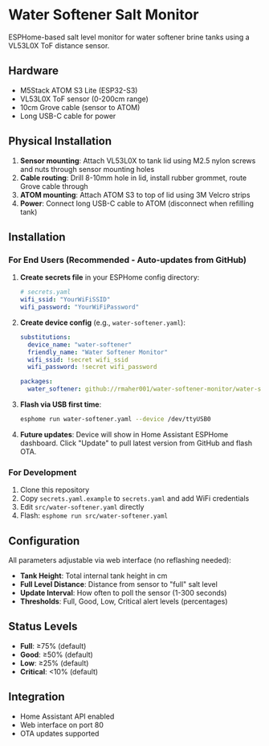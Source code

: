 # Water Softener Salt Monitor

ESPHome-based salt level monitor for water softener brine tanks using a VL53L0X ToF distance sensor.

## Hardware

- M5Stack ATOM S3 Lite (ESP32-S3)
- VL53L0X ToF sensor (0-200cm range)
- 10cm Grove cable (sensor to ATOM)
- Long USB-C cable for power

## Physical Installation

1. **Sensor mounting**: Attach VL53L0X to tank lid using M2.5 nylon screws and nuts through sensor mounting holes
2. **Cable routing**: Drill 8-10mm hole in lid, install rubber grommet, route Grove cable through
3. **ATOM mounting**: Attach ATOM S3 to top of lid using 3M Velcro strips
4. **Power**: Connect long USB-C cable to ATOM (disconnect when refilling tank)

## Installation

### For End Users (Recommended - Auto-updates from GitHub)

1. **Create secrets file** in your ESPHome config directory:
   ```yaml
   # secrets.yaml
   wifi_ssid: "YourWiFiSSID"
   wifi_password: "YourWiFiPassword"
   ```

2. **Create device config** (e.g., `water-softener.yaml`):
   ```yaml
   substitutions:
     device_name: "water-softener"
     friendly_name: "Water Softener Monitor"
     wifi_ssid: !secret wifi_ssid
     wifi_password: !secret wifi_password

   packages:
     water_softener: github://rmaher001/water-softener-monitor/water-softener-package.yaml@main
   ```

3. **Flash via USB first time**:
   ```bash
   esphome run water-softener.yaml --device /dev/ttyUSB0
   ```

4. **Future updates**: Device will show in Home Assistant ESPHome dashboard. Click "Update" to pull latest version from GitHub and flash OTA.

### For Development

1. Clone this repository
2. Copy `secrets.yaml.example` to `secrets.yaml` and add WiFi credentials
3. Edit `src/water-softener.yaml` directly
4. Flash: `esphome run src/water-softener.yaml`

## Configuration

All parameters adjustable via web interface (no reflashing needed):

- **Tank Height**: Total internal tank height in cm
- **Full Level Distance**: Distance from sensor to "full" salt level
- **Update Interval**: How often to poll the sensor (1-300 seconds)
- **Thresholds**: Full, Good, Low, Critical alert levels (percentages)

## Status Levels

- **Full**: ≥75% (default)
- **Good**: ≥50% (default)
- **Low**: ≥25% (default)
- **Critical**: <10% (default)

## Integration

- Home Assistant API enabled
- Web interface on port 80
- OTA updates supported
